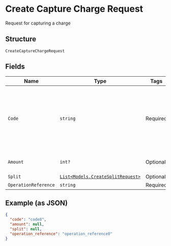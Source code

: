 
# Create Capture Charge Request

Request for capturing a charge

## Structure

`CreateCaptureChargeRequest`

## Fields

| Name | Type | Tags | Description |
|  --- | --- | --- | --- |
| `Code` | `string` | Required | Code for the charge. Sending this field will update the code send on the charge and order creation. |
| `Amount` | `int?` | Optional | The amount that will be captured |
| `Split` | [`List<Models.CreateSplitRequest>`](/doc/models/create-split-request.md) | Optional | Splits |
| `OperationReference` | `string` | Required | - |

## Example (as JSON)

```json
{
  "code": "code8",
  "amount": null,
  "split": null,
  "operation_reference": "operation_reference0"
}
```

